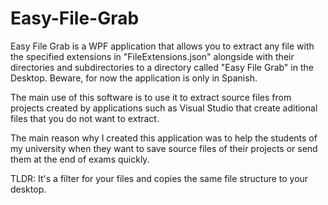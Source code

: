 # Easy-File-Grab
Easy File Grab is a WPF application that allows you to extract any file with the specified extensions in "FileExtensions.json" alongside with their directories and subdirectories to a directory called "Easy File Grab" in the Desktop. Beware, for now the application is only in Spanish.

The main use of this software is to use it to extract source files from projects created by applications such as Visual Studio that create aditional files that you do not want to extract.

The main reason why I created this application was to help the students of my university when they want to save source files of their projects or send them at the end of exams quickly.

TLDR: It's a filter for your files and copies the same file structure to your desktop.
